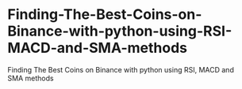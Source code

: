# Finding-The-Best-Coins-on-Binance-with-python-using-RSI-MACD-and-SMA-methods
Finding The Best Coins on Binance with python using RSI, MACD and SMA methods
